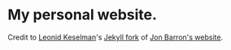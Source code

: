 # My personal website.

Credit to [Leonid Keselman](https://leonidk.com/)'s [Jekyll fork](https://github.com/leonidk/leonidk.github.io) of [Jon Barron's website](https://jonbarron.info/).
